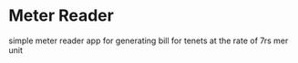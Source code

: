 
#  Meter Reader 
simple meter reader app for generating bill for tenets at the rate of 7rs mer unit
